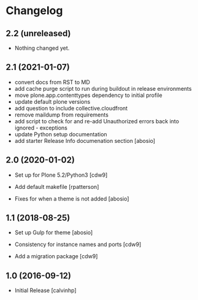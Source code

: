 # Changelog

2.2 (unreleased)
----------------

- Nothing changed yet.


## 2.1 (2021-01-07)

- convert docs from RST to MD
- add cache purge script to run during buildout in release environments
- move plone.app.contenttypes dependency to initial profile
- update default plone versions
- add question to include collective.cloudfront
- remove maildump from requirements
- add script to check for and re-add Unauthorized errors back into ignored - exceptions
- update Python setup documentation
- add starter Release Info documenation section
  [abosio]


## 2.0 (2020-01-02)

- Set up for Plone 5.2/Python3
  [cdw9]

- Add default makefile
  [rpatterson]

- Fixes for when a theme is not added
  [abosio]


## 1.1 (2018-08-25)

- Set up Gulp for theme
  [abosio]

- Consistency for instance names and ports
  [cdw9]

- Add a migration package
  [cdw9]


## 1.0 (2016-09-12)

- Initial Release
  [calvinhp]
